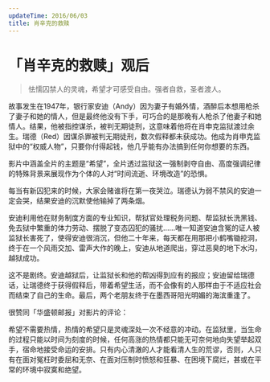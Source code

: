 ```yaml
---
updateTime: 2016/06/03
title: 肖辛克的救赎
---
```

# 「肖辛克的救赎」观后

> 怯懦囚禁人的灵魂，希望才可感受自由。强者自救，圣者渡人。

故事发生在1947年，银行家安迪（Andy）因为妻子有婚外情，酒醉后本想用枪杀了妻子和她的情人，但是最终他没有下手，可巧合的是那晚有人枪杀了他妻子和她情人。结果，他被指控谋杀，被判无期徒刑，这意味着他将在肖申克监狱渡过余生。瑞德（Red）因谋杀罪被判无期徒刑，数次假释都未获成功。他成为肖申克监狱中的“权威人物”，只要你付得起钱，他几乎能有办法搞到任何你想要的东西。

影片中涵盖全片的主题是“希望”，全片透过监狱这一强制剥夺自由、高度强调纪律的特殊背景来展现作为个体的人对“时间流逝、环境改造”的恐惧。

每当有新囚犯来的时候，大家会赌谁将在第一夜哭泣。瑞德认为弱不禁风的安迪一定会哭，结果安迪的沉默使他输掉了两条烟。

安迪利用他在财务制度方面的专业知识，帮狱官处理税务问题、帮监狱长洗黑钱、免去狱中繁重的体力劳动、摆脱了变态囚犯的骚扰……唯一知道安迪含冤的证人被监狱长害死了，使得安迪很消沉，但他二十年来，每天都在用那把小鹤嘴锄挖洞，终于在一个风雨交加、雷声大作的晚上，安迪从地道爬出，穿过恶臭的地下水沟，越狱成功。

这不是剧终。安迪越狱后，让监狱长和他的帮凶得到应有的报应；安迪留给瑞德话，让瑞德终于获得假释后，带着希望生活，而不会像有的人那样由于不适应社会而结束了自己的生命。最后，两个老朋友终于在墨西哥阳光明媚的海滨重逢了。


很赞同「华盛顿邮报」对影片的评论：

希望不需要热情，热情的希望只是灵魂深处一次不经意的冲动。在监狱里，当生命的过程只能以时间为刻度的时候，任何高涨的热情都只能无可奈何地向失望举起双手，宿命地接受命运的安排。只有内心清澈的人才能看清人生的荒谬，否则，人只有在面对冤枉时委屈和无奈、在面对压制时愤怒和狂暴、在困境下腐烂，甚或在平常的环境中寂寞和绝望。